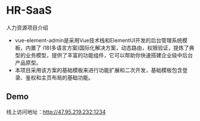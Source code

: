 # HR-SaaS
人力资源项目介绍
- vue-element-admin是采用Vue技术栈和ElementUI开发的后台管理系统模板，内置了 i18(多语言方案)国际化解决方案，动态路由，权限验证，提炼了典型的业务模型，提供了丰富的功能组件，它可以帮助你快速搭建企业级中后台产品原型。
- 本项目采用该方案的基础模板来进行功能扩展和二次开发，基础模板包含登录、鉴权和主页布局的基础功能。
## Demo

线上访问地址：http://47.95.219.232:1234
